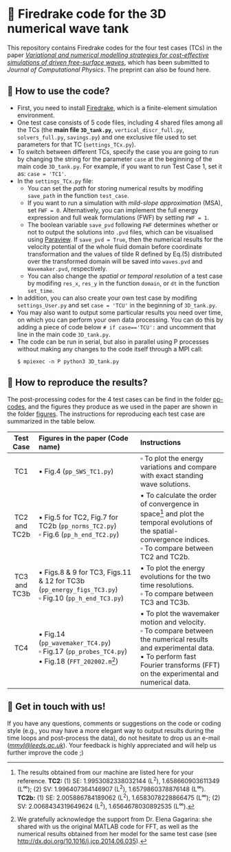 # :ocean: Firedrake code for the 3D numerical wave tank
This repository contains Firedrake codes for the four test cases (TCs) in the paper [*Variational and numerical modelling strategies for cost-effective simulations of driven free-surface waves*](https://doi.org/10.31223/X5WS8F), which has been submitted to *Journal of Computational Physics*. The preprint can also be found here.

## :ledger: How to use the code?
- First, you need to install [Firedrake](https://www.firedrakeproject.org/download.html), which is a finite-element simulation environment.
- One test case consists of 5 code files, including 4 shared files among all the TCs (the **main file `3D_tank.py`**, `vertical_discr_full.py`, `solvers_full.py`, `savings.py`) and one exclusive file used to set parameters for that TC (`settings_TCx.py`).
- To switch between different TCs, specify the case you are going to run by changing the string for the parameter `case` at the beginning of the main code `3D_tank.py`. For example, if you want to run Test Case 1, set it as: `case = 'TC1'`.
- In the `settings_TCx.py` file: 
  - You can set the *path* for storing numerical results by modifing `save_path` in the function `test_case`. 
  - If you want to run a simulation with *mild-slope approximation* (MSA), set `FWF = 0`. Alternatively, you can implement the full energy expression and full weak formulations (FWF) by setting `FWF = 1`.
  - The boolean variable `save_pvd` following `FWF` determines whether or not to output the solutions into `.pvd` files, which can be visualised using [Paraview](https://www.paraview.org/). If `save_pvd = True`, then the numerical results for the velocity potential of the whole fluid domain before coordinate transformation and the values of tilde R defined by Eq.(5) distributed over the transformed domain will be saved into `waves.pvd` and `Wavemaker.pvd`, respectively.
  - You can also change the *spatial or temporal resolution* of a test case by modifing `res_x`, `res_y` in the function `domain`, or `dt` in the function `set_time`.
- In addition, you can also create your own test case by modifing `settings_User.py` and set `case = 'TCU'` in the beginning of `3D_tank.py`.
- You may also want to output some particular results you need over time, on which you can perform your own data processing. You can do this by adding a piece of code below `# if case=='TCU':` and uncomment that line in the main code `3D_tank.py`.
- The code can be run in serial, but also in parallel using P processes without making any changes to the code itself through a MPI call:
  ```
  $ mpiexec -n P python3 3D_tank.py
  ```

## :triangular_ruler: How to reproduce the results?
The post-processing codes for the 4 test cases can be find in the folder [pp-codes](pp-codes), and the figures they produce as we used in the paper are shown in the folder [figures](figures). The instructions for reproducing each test case are summarized in the table below.

| Test Case | Figures in the paper (Code name)| Instructions |
| :---: |  :--- | :--- |
| TC1 | :black_small_square: Fig.4 (`pp_SWS_TC1.py`) | :white_small_square: To plot the energy variations and compare with exact standing wave solutions.|
| TC2 and TC2b | :black_small_square: Fig.5 for TC2, Fig.7 for TC2b (`pp_norms_TC2.py`) <br> :white_small_square: Fig.6 (`pp_h_end_TC2.py`)| :black_small_square: To calculate the order of convergence in space[^1] and plot the temporal evolutions of the spatial-convergence indices. <br> :white_small_square: To compare between TC2 and TC2b. |
| TC3 and TC3b | :black_small_square: Figs.8 \& 9 for TC3, Figs.11 \& 12 for TC3b (`pp_energy_figs_TC3.py`) <br> :white_small_square: Fig.10 (`pp_h_end_TC3.py`) |:black_small_square: To plot the energy evolutions for the two time resolutions. <br> :white_small_square: To compare between TC3 and TC3b.|
| TC4 | :black_small_square: Fig.14 (`pp_wavemaker_TC4.py`) <br> :white_small_square: Fig.17 (`pp_probes_TC4.py`) <br> :black_small_square: Fig.18 (`FFT_202002.m`[^2]) | :black_small_square: To plot the wavemaker motion and velocity. <br> :white_small_square: To compare between the numerical results and experimental data. <br> :black_small_square: To perform fast Fourier transforms (FFT) on the experimental and numerical data.|

[^1]: The results obtained from our machine are listed here for your reference. **TC2:** (1) SE: 1.9953082338032144 (L<sup>2</sup>), 1.658660903611349 (L<sup>∞</sup>); (2) SV: 1.996407364146907 (L<sup>2</sup>), 1.6579860378876148 (L<sup>∞</sup>).  **TC2b:** (1) SE: 2.005886784189062 (L<sup>2</sup>), 1.6583078228866475 (L<sup>∞</sup>); (2) SV: 2.0068434319649624 (L<sup>2</sup>), 1.6564678030892535 (L<sup>∞</sup>).
[^2]: We gratefully acknowledge the support from Dr. Elena Gagarina: she shared with us the original MATLAB code for FFT, as well as the numerical results obtained from her model for the same test case (see http://dx.doi.org/10.1016/j.jcp.2014.06.035).

## :speech_balloon: Get in touch with us!
If you have any questions, comments or suggestions on the code or coding style (e.g., you may have a more elegant way to output results during the time loops and post-process the data), do not hesitate to drop us an e-mail (*mmyl@leeds.ac.uk*). Your feedback is highly appreciated and will help us further improve the code ;)
